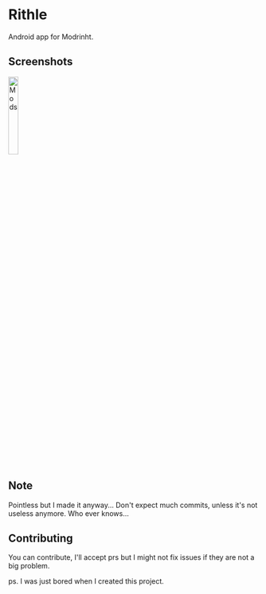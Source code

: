# Rithle

Android app for Modrinht.

## Screenshots

<img alt="Mods" src="https://cdn.theclashfruit.me/apps/me.theclashfruit.rithle/screenshots/mods.jpg" width="20%"/>

## Note

Pointless but I made it anyway...
Don't expect much commits, unless it's not useless anymore.
Who ever knows...

## Contributing

You can contribute, I'll accept prs but I might not fix issues if they are not a big problem.

ps. I was just bored when I created this project.
